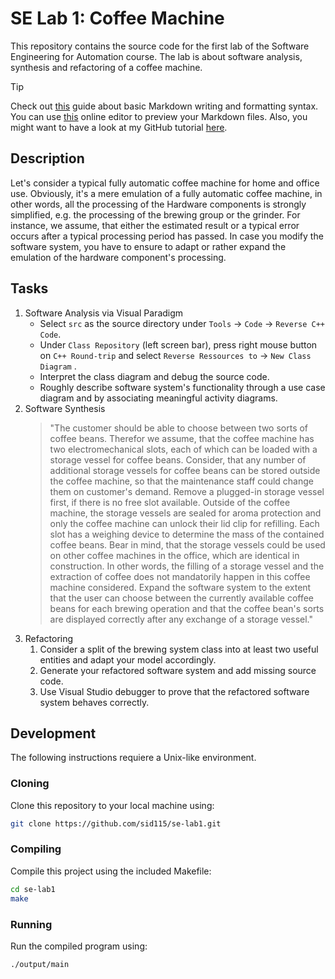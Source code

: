 # SE Lab 1: Coffee Machine

This repository contains the source code for the first lab of the Software Engineering for Automation course. The lab is about software analysis, synthesis and refactoring of a coffee machine.

> [!TIP]
> Check out [this](https://guides.github.com/features/mastering-markdown/) guide about basic Markdown writing and formatting syntax. You can use [this](https://dillinger.io/) online editor to preview your Markdown files. Also, you might want to have a look at my GitHub tutorial [here](https://github.com/sid115/GitHubTutorial).

## Description 

Let's consider a typical fully automatic coffee machine for home and office use. Obviously, it's a mere emulation of a fully automatic coffee machine, in other words, all the processing of the Hardware components is strongly simplified, e.g. the processing of the brewing group or the grinder. For instance, we assume, that either the estimated result or a typical error occurs after a typical processing period has passed. In case you modify the software system, you have to ensure to adapt or rather expand the emulation of the hardware component's processing.

## Tasks

1. Software Analysis via Visual Paradigm
    - Select `src` as the source directory under `Tools` $\rightarrow$ `Code` $\rightarrow$ `Reverse C++ Code`.
    - Under `Class Repository` (left screen bar), press right mouse button on `C++ Round-trip` and select `Reverse Ressources to` $\rightarrow$ `New Class Diagram` .
    - Interpret the class diagram and debug the source code.
    - Roughly describe software system's functionality through a use case diagram and by associating meaningful activity diagrams.
1. Software Synthesis
    > "The customer should be able to choose between two sorts of coffee beans. Therefor we assume, that the coffee machine has two electromechanical slots, each of which can be loaded with a storage vessel for coffee beans. Consider, that any number of additional storage vessels for coffee beans can be stored outside the coffee machine, so that the maintenance staff could change them on customer's demand. Remove a plugged-in storage vessel first, if there is no free slot available. Outside of the coffee machine, the storage vessels are sealed for aroma protection and only the coffee machine can unlock their lid clip for refilling. Each slot has a weighing device to determine the mass of the contained coffee beans. Bear in mind, that the storage vessels could be used on other coffee machines in the office, which are identical in construction. In other words, the filling of a storage vessel and the extraction of coffee does not mandatorily happen in this coffee machine considered. Expand the software system to the extent that the user can choose between the currently available coffee beans for each brewing operation and that the coffee bean's sorts are displayed correctly after any exchange of a storage vessel."
1. Refactoring
    1. Consider a split of the brewing system class into at least two useful entities and adapt your model accordingly. 
    1. Generate your refactored software system and add missing source code. 
    1. Use Visual Studio debugger to prove that the refactored software system behaves correctly. 

## Development

The following instructions requiere a Unix-like environment.

### Cloning

Clone this repository to your local machine using:
```bash
git clone https://github.com/sid115/se-lab1.git
```

### Compiling

Compile this project using the included Makefile:
```bash
cd se-lab1
make
```

### Running

Run the compiled program using:
```bash
./output/main
```
